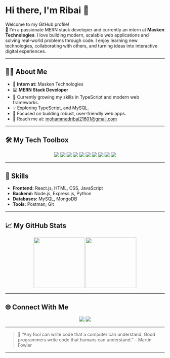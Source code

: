 # Hi there, I'm Ribai  🚀

Welcome to my GitHub profile!  
👋 I'm a passionate MERN stack developer and currently an intern at **Masken Technologies**. I love building modern, scalable web applications and solving real-world problems through code. I enjoy learning new technologies, collaborating with others, and turning ideas into interactive digital experiences.

---

## 🧑‍💻 About Me

- 🏢 **Intern at:** Masken Technologies
- 💻 **MERN Stack Developer**
- 🚀 Currently growing my skills in TypeScript  and modern web frameworks.
- 💡 Exploring TypeScript, and MySQL.
- 🎯 Focused on building robust, user-friendly web apps.
- 📨 Reach me at: [mohammedribai21601@gmail.com](mailto:mohammedribai21601@gmail.com)

---

## 🛠️ My Tech Toolbox

<p align="center">
  <img src="https://img.shields.io/badge/React-20232A?style=for-the-badge&logo=react&logoColor=61DAFB"/>
  <img src="https://img.shields.io/badge/JavaScript-F7DF1E?style=for-the-badge&logo=javascript&logoColor=black"/>
  <img src="https://img.shields.io/badge/HTML5-E34F26?style=for-the-badge&logo=html5&logoColor=white"/>
  <img src="https://img.shields.io/badge/CSS3-1572B6?style=for-the-badge&logo=css3&logoColor=white"/>
  <img src="https://img.shields.io/badge/Node.js-339933?style=for-the-badge&logo=nodedotjs&logoColor=white"/>
  <img src="https://img.shields.io/badge/Express.js-000000?style=for-the-badge&logo=express&logoColor=white"/>
  <img src="https://img.shields.io/badge/Python-3776AB?style=for-the-badge&logo=python&logoColor=white"/>
  <img src="https://img.shields.io/badge/MySQL-4479A1?style=for-the-badge&logo=mysql&logoColor=white"/>
  <img src="https://img.shields.io/badge/Postman-FF6C37?style=for-the-badge&logo=postman&logoColor=white"/>
  <img src="https://img.shields.io/badge/MongoDB-4EA94B?style=for-the-badge&logo=mongodb&logoColor=white"/>
</p>

---

## 🧰 Skills

- **Frontend:** React.js, HTML, CSS, JavaScript
- **Backend:** Node.js, Express.js, Python
- **Databases:** MySQL, MongoDB
- **Tools:** Postman, Git

---

## 📈 My GitHub Stats

<p align="center">
  <img src="https://github-readme-stats.vercel.app/api?username=Ribai21&show_icons=true&theme=tokyonight" height="160"/>
  <img src="https://github-readme-stats.vercel.app/api/top-langs/?username=Ribai21&layout=compact&theme=tokyonight" height="160"/>
</p>

---

## 🌐 Connect With Me

<p align="center">
  <a href="https://www.linkedin.com/in/ribai-mohammed"><img src="https://img.shields.io/badge/-LinkedIn-blue?style=for-the-badge&logo=linkedin"></a>
  <a href="mailto:mohammedribai21601@gmail.com"><img src="https://img.shields.io/badge/-Email-red?style=for-the-badge&logo=gmail&logoColor=white"></a>
</p>

---

> 🌟 “Any fool can write code that a computer can understand. Good programmers write code that humans can understand.” – Martin Fowler
---

<!--
Customize this README by updating the LinkedIn URL or adding more links as needed.
You can add more icons from https://simpleicons.org/ for even greater interactivity.
-->
